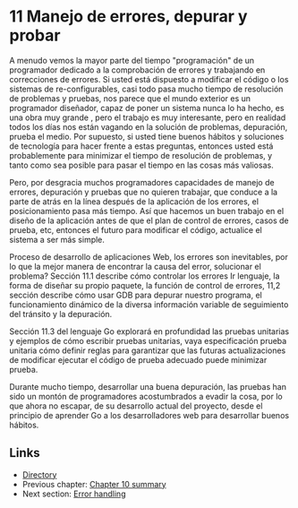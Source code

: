 # 11 Manejo de errores, depurar y probar

A menudo vemos la mayor parte del tiempo "programación" de un programador dedicado a la comprobación de errores y trabajando en correcciones de errores. Si usted está dispuesto a modificar el código o los sistemas de re-configurables, casi todo pasa mucho tiempo de resolución de problemas y pruebas, nos parece que el mundo exterior es un programador diseñador, capaz de poner un sistema nunca lo ha hecho, es una obra muy grande , pero el trabajo es muy interesante, pero en realidad todos los días nos están vagando en la solución de problemas, depuración, prueba el medio. Por supuesto, si usted tiene buenos hábitos y soluciones de tecnología para hacer frente a estas preguntas, entonces usted está probablemente para minimizar el tiempo de resolución de problemas, y tanto como sea posible para pasar el tiempo en las cosas más valiosas.

Pero, por desgracia muchos programadores capacidades de manejo de errores, depuración y pruebas que no quieren trabajar, que conduce a la parte de atrás en la línea después de la aplicación de los errores, el posicionamiento pasa más tiempo. Así que hacemos un buen trabajo en el diseño de la aplicación antes de que el plan de control de errores, casos de prueba, etc, entonces el futuro para modificar el código, actualice el sistema a ser más simple.

Proceso de desarrollo de aplicaciones Web, los errores son inevitables, por lo que la mejor manera de encontrar la causa del error, solucionar el problema? Sección 11.1 describe cómo controlar los errores Ir lenguaje, la forma de diseñar su propio paquete, la función de control de errores, 11,2 sección describe cómo usar GDB para depurar nuestro programa, el funcionamiento dinámico de la diversa información variable de seguimiento del tránsito y la depuración.

Sección 11.3 del lenguaje Go explorará en profundidad las pruebas unitarias y ejemplos de cómo escribir pruebas unitarias, vaya especificación prueba unitaria cómo definir reglas para garantizar que las futuras actualizaciones de modificar ejecutar el código de prueba adecuado puede minimizar prueba.

Durante mucho tiempo, desarrollar una buena depuración, las pruebas han sido un montón de programadores acostumbrados a evadir la cosa, por lo que ahora no escapar, de su desarrollo actual del proyecto, desde el principio de aprender Go a los desarrolladores web para desarrollar buenos hábitos.

## Links

- [Directory](preface.md)
- Previous chapter: [Chapter 10 summary](10.4.md)
- Next section: [Error handling](11.1.md)
